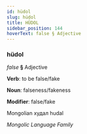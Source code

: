 ```yaml
---
id: hüdol
slug: hüdol
title: HÜDOL
sidebar_position: 144
hoverText: false § Adjective
---
```


### hüdol

*false* **§** Adjective

**Verb**: to be false/fake

**Noun**: falseness/fakeness

**Modifier**: false/fake

Mongolian худал hudal 

*Mongolic Language Family*